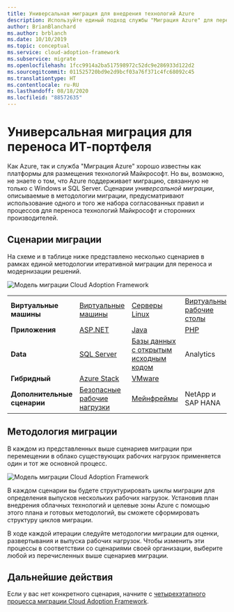 ```yaml
---
title: Универсальная миграция для внедрения технологий Azure
description: Используйте единый подход службы "Миграция Azure" для переноса и модернизации всех ИТ-портфелей.
author: BrianBlanchard
ms.author: brblanch
ms.date: 10/10/2019
ms.topic: conceptual
ms.service: cloud-adoption-framework
ms.subservice: migrate
ms.openlocfilehash: 1fcc9914a2ba517598972c52dc9e286933d122d2
ms.sourcegitcommit: 011525720bd9e2d9bcf03a76f371c4fc68092c45
ms.translationtype: HT
ms.contentlocale: ru-RU
ms.lasthandoff: 08/18/2020
ms.locfileid: "88572635"
---
```

<!-- docsTest:ignore "One Migration" -->
<!-- cSpell:ignore HANA -->

# <a name="the-one-migration-approach-to-migrating-the-it-portfolio"></a>Универсальная миграция для переноса ИТ-портфеля

Как Azure, так и служба "Миграция Azure" хорошо известны как платформы для размещения технологий Майкрософт. Но вы, возможно, не знаете о том, что Azure поддерживает миграцию, связанную не только с Windows и SQL Server. Сценарии *универсальной миграции*, описываемые в методологии миграции, предусматривают использование одного и того же набора согласованных правил и процессов для переноса технологий Майкрософт и сторонних производителей.

## <a name="migration-scenarios"></a>Сценарии миграции

На схеме и в таблице ниже представлено несколько сценариев в рамках единой методологии итеративной миграции для переноса и модернизации решений.

![Модель миграции Cloud Adoption Framework](../_images/migrate/one-migrate.png)

| | | | |
|---------|---------|---------|---------|
| **Виртуальные машины** | [Виртуальные машины](../migrate/azure-best-practices/contoso-migration-rehost-vm.md) | [Серверы Linux](../migrate/azure-best-practices/contoso-migration-rehost-linux-vm.md) | [Виртуальные рабочие столы](./wvd/index.md) |
| **Приложения** | [ASP.NET](../migrate/azure-best-practices/contoso-migration-refactor-web-app-sql.md) | [Java](/azure/java/migration-overview?bc=%2fazure%2fcloud-adoption-framework%2f_bread%2ftoc.json&toc=%2fazure%2fcloud-adoption-framework%2ftoc.json) | [PHP](../migrate/azure-best-practices/contoso-migration-refactor-linux-app-service-mysql.md) |
| **Data** | [SQL Server](../migrate/azure-best-practices/contoso-migration-rehost-vm-sql-managed-instance.md) | [Базы данных с открытым исходным кодом](../migrate/azure-best-practices/sql-migration.md) | Analytics |
| **Гибридный** | [Azure Stack](./azure-stack/index.md) | [VMware](../migrate/azure-best-practices/vmware-host.md) | |
| **Дополнительные сценарии** | [Безопасные рабочие нагрузки](../migrate/azure-best-practices/migrate-best-practices-security-management.md) | [Мейнфреймы](../infrastructure/mainframe-migration/index.md) | NetApp и SAP HANA |

## <a name="migration-methodology"></a>Методология миграции

В каждом из представленных выше сценариев миграции при перемещении в облако существующих рабочих нагрузок применяется один и тот же основной процесс.

![Модель миграции Cloud Adoption Framework](../_images/migrate/methodology.png)

В каждом сценарии вы будете структурировать циклы миграции для определения выпусков нескольких рабочих нагрузок. Установив план внедрения облачных технологий и целевые зоны Azure с помощью этого плана и готовых методологий, вы сможете сформировать структуру циклов миграции.

В ходе каждой итерации следуйте методологии миграции для оценки, развертывания и выпуска рабочих нагрузок. Чтобы изменить эти процессы в соответствии со сценариями своей организации, выберите любой из перечисленных выше сценариев миграции.

## <a name="next-steps"></a>Дальнейшие действия

Если у вас нет конкретного сценария, начните с [четырехэтапного процесса миграции Cloud Adoption Framework](../migrate/index.md).
